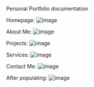 Personal Portfolio documentation

Homepage:
![image](https://github.com/dyeyniyel/assignment1-portfolio/assets/158533198/8ae664ed-09f3-42d9-aa87-15eacc5363e9)


About Me:
![image](https://github.com/dyeyniyel/assignment1-portfolio/assets/158533198/3e6b9f5d-5be1-4ccc-a6c4-4f15fda8449e)

Projects:
![image](https://github.com/dyeyniyel/assignment1-portfolio/assets/158533198/b8532801-1a11-4131-a5e3-86922103e749)

Services:
![image](https://github.com/dyeyniyel/assignment1-portfolio/assets/158533198/cced7090-c7b5-44d0-9a56-ee1736cdfd06)

Contact Me:
![image](https://github.com/dyeyniyel/assignment1-portfolio/assets/158533198/41dfbdbe-8d84-4b9e-990d-ca3908b84ed0)



After populating:
![image](https://github.com/dyeyniyel/assignment1-portfolio/assets/158533198/ef754701-ac97-4ae4-969e-4189fd9acf07)


